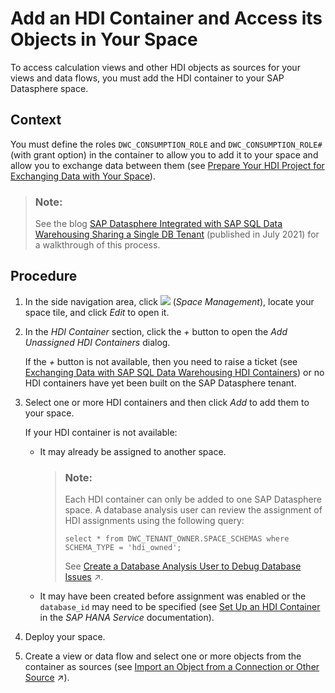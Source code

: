 <!-- loio5d55da5514b240ff8d3a970bf7dc6705 -->

# Add an HDI Container and Access its Objects in Your Space

To access calculation views and other HDI objects as sources for your views and data flows, you must add the HDI container to your SAP Datasphere space.



<a name="loio5d55da5514b240ff8d3a970bf7dc6705__context_jdt_wv2_pmb"/>

## Context

You must define the roles `DWC_CONSUMPTION_ROLE` and `DWC_CONSUMPTION_ROLE#` \(with grant option\) in the container to allow you to add it to your space and allow you to exchange data between them \(see [Prepare Your HDI Project for Exchanging Data with Your Space](prepare-your-hdi-project-for-exchanging-data-with-you-a94e163.md)\).

> ### Note:  
> See the blog [SAP Datasphere Integrated with SAP SQL Data Warehousing Sharing a Single DB Tenant](https://blogs.sap.com/2020/07/01/sap-data-warehouse-cloud-integrated-with-sap-sql-data-warehousing-sharing-a-single-db-tenant/) \(published in July 2021\) for a walkthrough of this process.



## Procedure

1.  In the side navigation area, click ![](../Integrating-Data-Via-Database-Users/Open-SQL-Schema/images/Space_Management_a868247.png) \(*Space Management*\), locate your space tile, and click *Edit* to open it.

2.  In the *HDI Container* section, click the *\+* button to open the *Add Unassigned HDI Containers* dialog.

    If the *\+* button is not available, then you need to raise a ticket \(see [Exchanging Data with SAP SQL Data Warehousing HDI Containers](exchanging-data-with-sap-sql-data-warehousing-hdi-con-1aec7ca.md)\) or no HDI containers have yet been built on the SAP Datasphere tenant.

3.  Select one or more HDI containers and then click *Add* to add them to your space.

    If your HDI container is not available:

    -   It may already be assigned to another space.

        > ### Note:  
        > Each HDI container can only be added to one SAP Datasphere space. A database analysis user can review the assignment of HDI assignments using the following query:
        > 
        > ```
        > select * from DWC_TENANT_OWNER.SPACE_SCHEMAS where SCHEMA_TYPE = 'hdi_owned';
        > ```
        > 
        > See [Create a Database Analysis User to Debug Database Issues](https://help.sap.com/viewer/935116dd7c324355803d4b85809cec97/DEV_CURRENT/en-US/c28145bcb76c4415a1ec6265dd2a4c11.html "A database analysis user is an SAP HANA Cloud database user with wide-ranging privileges. It can be used to support monitoring, analyzing, tracing, and debugging of your SAP Datasphere run-time database.") :arrow_upper_right:.

    -   It may have been created before assignment was enabled or the `database_id` may need to be specified \(see [Set Up an HDI Container](https://help.sap.com/docs/HANA_SERVICE_CF/cc53ad464a57404b8d453bbadbc81ceb/93cdbb1bd50d49fe872e7b648a4d9677.html) in the *SAP HANA Service* documentation\).

4.  Deploy your space.

5.  Create a view or data flow and select one or more objects from the container as sources \(see [Import an Object from a Connection or Other Source](https://help.sap.com/viewer/24f836070a704022a40c15442163e5cf/DEV_CURRENT/en-US/3e6f8f274e1d42759f536d3004025d24.html "Drag objects from the Sources tab of the Source Browser to add them as sources in your data flow, graphical view, or SQL view. In an E/R model, you can add objects from any connections and other sources, and prepare them for use in other editors.") :arrow_upper_right:\).


